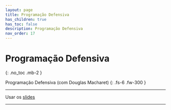 ```yaml
---
layout: page
title: Programação Defensiva
has_children: true
has_toc: false
description: Programação Defensiva
nav_order: 17
---
```


# Programação Defensiva
{: .no_toc .mb-2 }


Programação Defensiva (com Douglas Macharet)
{: .fs-6 .fw-300 }

---

Usar os
[slides](https://docs.google.com/presentation/d/1BHEruqLGflqjbCSVjW864hyHRsoeLVhproDEiSqdUkY/edit?usp=sharing)

---
